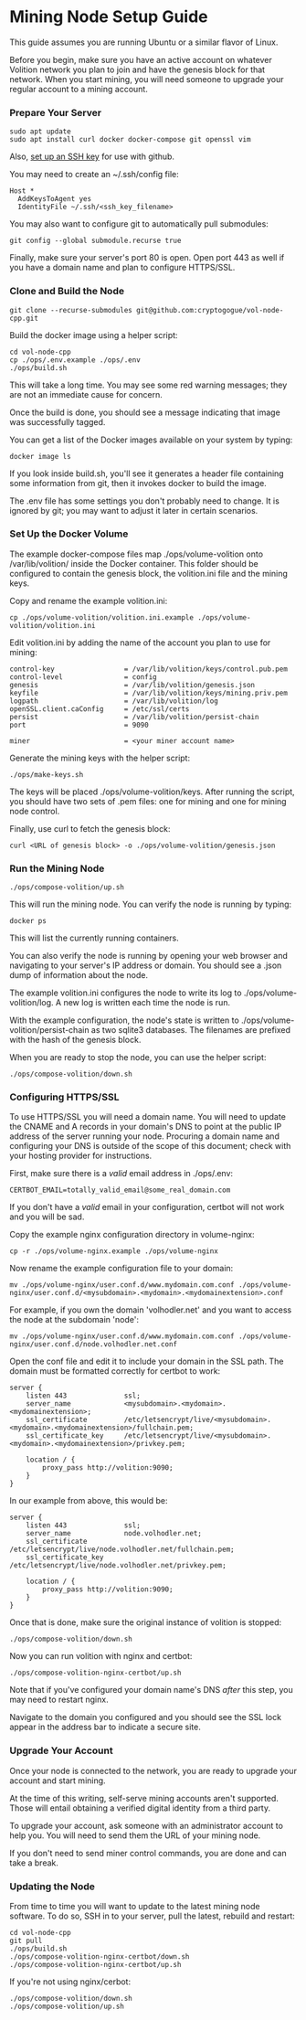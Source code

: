# Mining Node Setup Guide

This guide assumes you are running Ubuntu or a similar flavor of Linux.

Before you begin, make sure you have an active account on whatever Volition network you plan to join and have the genesis block for that network. When you start mining, you will need someone to upgrade your regular account to a mining account.

### Prepare Your Server

```
sudo apt update
sudo apt install curl docker docker-compose git openssl vim
```

Also, [set up an SSH key](https://docs.github.com/en/github/authenticating-to-github/generating-a-new-ssh-key-and-adding-it-to-the-ssh-agent) for use with github.

You may need to create an \~/.ssh/config file:

```
Host *
  AddKeysToAgent yes
  IdentityFile ~/.ssh/<ssh_key_filename>
```

You may also want to configure git to automatically pull submodules:

```
git config --global submodule.recurse true
```

Finally, make sure your server's port 80 is open. Open port 443 as well if you have a domain name and plan to configure HTTPS/SSL.

### Clone and Build the Node

```
git clone --recurse-submodules git@github.com:cryptogogue/vol-node-cpp.git
```

Build the docker image using a helper script:

```
cd vol-node-cpp
cp ./ops/.env.example ./ops/.env
./ops/build.sh
```

This will take a long time. You may see some red warning messages; they are not an immediate cause for concern.

Once the build is done, you should see a message indicating that image was successfully tagged.

You can get a list of the Docker images available on your system by typing:

```
docker image ls
```

If you look inside build.sh, you'll see it generates a header file containing some information from git, then it invokes docker to build the image.

The .env file has some settings you don't probably need to change. It is ignored by git; you may want to adjust it later in certain scenarios.

### Set Up the Docker Volume

The example docker-compose files map ./ops/volume-volition onto /var/lib/volition/ inside the Docker container. This folder should be configured to contain the genesis block, the volition.ini file and the mining keys.

Copy and rename the example volition.ini:

```
cp ./ops/volume-volition/volition.ini.example ./ops/volume-volition/volition.ini
```

Edit volition.ini by adding the name of the account you plan to use for mining:

```
control-key                 = /var/lib/volition/keys/control.pub.pem
control-level               = config
genesis                     = /var/lib/volition/genesis.json
keyfile                     = /var/lib/volition/keys/mining.priv.pem
logpath                     = /var/lib/volition/log
openSSL.client.caConfig     = /etc/ssl/certs
persist                     = /var/lib/volition/persist-chain
port                        = 9090

miner                       = <your miner account name>
```

Generate the mining keys with the helper script:

```
./ops/make-keys.sh
```

The keys will be placed ./ops/volume-volition/keys. After running the script, you should have two sets of .pem files: one for mining and one for mining node control.

Finally, use curl to fetch the genesis block:

```
curl <URL of genesis block> -o ./ops/volume-volition/genesis.json
```

### Run the Mining Node

```
./ops/compose-volition/up.sh
```

This will run the mining node. You can verify the node is running by typing:

```
docker ps
```

This will list the currently running containers.

You can also verify the node is running by opening your web browser and navigating to your server's IP address or domain. You should see a .json dump of information about the node.

The example volition.ini configures the node to write its log to ./ops/volume-volition/log. A new log is written each time the node is run.

With the example configuration, the node's state is written to ./ops/volume-volition/persist-chain as two sqlite3 databases. The filenames are prefixed with the hash of the genesis block.

When you are ready to stop the node, you can use the helper script:

```
./ops/compose-volition/down.sh
```

### Configuring HTTPS/SSL

To use HTTPS/SSL you will need a domain name. You will need to update the CNAME and A records in your domain's DNS to point at the public IP address of the server running your node. Procuring a domain name and configuring your DNS is outside of the scope of this document; check with your hosting provider for instructions.

First, make sure there is a *valid* email address in ./ops/.env:

```
CERTBOT_EMAIL=totally_valid_email@some_real_domain.com
```

If you don't have a *valid* email in your configuration, certbot will not work and you will be sad.

Copy the example nginx configuration directory in volume-nginx:

```
cp -r ./ops/volume-nginx.example ./ops/volume-nginx
```

Now rename the example configuration file to your domain:

```
mv ./ops/volume-nginx/user.conf.d/www.mydomain.com.conf ./ops/volume-nginx/user.conf.d/<mysubdomain>.<mydomain>.<mydomainextension>.conf
```

For example, if you own the domain 'volhodler.net' and you want to access the node at the subdomain 'node':

```
mv ./ops/volume-nginx/user.conf.d/www.mydomain.com.conf ./ops/volume-nginx/user.conf.d/node.volhodler.net.conf
```

Open the conf file and edit it to include your domain in the SSL path. The domain must be formatted correctly for certbot to work:

```
server {
    listen 443              ssl;
    server_name             <mysubdomain>.<mydomain>.<mydomainextension>;
    ssl_certificate         /etc/letsencrypt/live/<mysubdomain>.<mydomain>.<mydomainextension>/fullchain.pem;
    ssl_certificate_key     /etc/letsencrypt/live/<mysubdomain>.<mydomain>.<mydomainextension>/privkey.pem;

    location / {
        proxy_pass http://volition:9090;
    }
}
```

In our example from above, this would be:

```
server {
    listen 443              ssl;
    server_name             node.volhodler.net;
    ssl_certificate         /etc/letsencrypt/live/node.volhodler.net/fullchain.pem;
    ssl_certificate_key     /etc/letsencrypt/live/node.volhodler.net/privkey.pem;

    location / {
        proxy_pass http://volition:9090;
    }
}
```

Once that is done, make sure the original instance of volition is stopped:

```
./ops/compose-volition/down.sh
```

Now you can run volition with nginx and certbot:

```
./ops/compose-volition-nginx-certbot/up.sh
```

Note that if you've configured your domain name's DNS *after* this step, you may need to restart nginx.

Navigate to the domain you configured and you should see the SSL lock appear in the address bar to indicate a secure site.

### Upgrade Your Account

Once your node is connected to the network, you are ready to upgrade your account and start mining.

At the time of this writing, self-serve mining accounts aren't supported. Those will entail obtaining a verified digital identity from a third party.

To upgrade your account, ask someone with an administrator account to help you. You will need to send them the URL of your mining node.

If you don't need to send miner control commands, you are done and can take a break.

### Updating the Node

From time to time you will want to update to the latest mining node software. To do so, SSH in to your server, pull the latest, rebuild and restart:

```
cd vol-node-cpp
git pull
./ops/build.sh
./ops/compose-volition-nginx-certbot/down.sh
./ops/compose-volition-nginx-certbot/up.sh
```

If you're not using nginx/cerbot:

```
./ops/compose-volition/down.sh
./ops/compose-volition/up.sh
```
